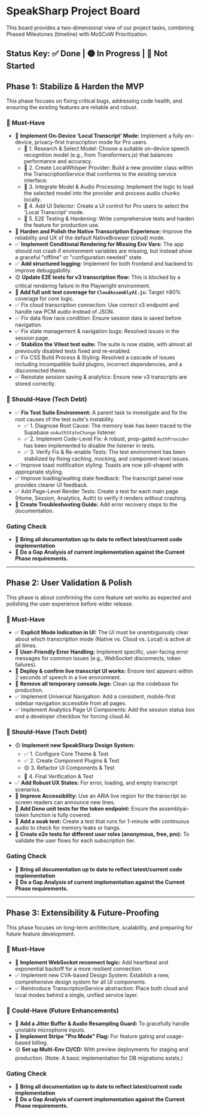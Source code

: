 # SpeakSharp Project Board
This board provides a two-dimensional view of our project tasks, combining Phased Milestones (timeline) with MoSCoW Prioritization.

Status Key: ✅ Done | 🟡 In Progress | 🔴 Not Started
---
## Phase 1: Stabilize & Harden the MVP
This phase focuses on fixing critical bugs, addressing code health, and ensuring the existing features are reliable and robust.

### 🎯 Must-Have
- 🔴 **Implement On-Device 'Local Transcript' Mode:** Implement a fully on-device, privacy-first transcription mode for Pro users.
  - 🔴 1. Research & Select Model: Choose a suitable on-device speech recognition model (e.g., from Transformers.js) that balances performance and accuracy.
  - 🔴 2. Create LocalWhisper Provider: Build a new provider class within the TranscriptionService that conforms to the existing service interface.
  - 🔴 3. Integrate Model & Audio Processing: Implement the logic to load the selected model into the provider and process audio chunks locally.
  - 🔴 4. Add UI Selector: Create a UI control for Pro users to select the 'Local Transcript' mode.
  - 🔴 5. E2E Testing & Hardening: Write comprehensive tests and harden the feature for production use.
- 🔴 **Harden and Polish the Native Transcription Experience:** Improve the reliability and UX of the default NativeBrowser (cloud) mode.
- ✅ **Implement Conditional Rendering for Missing Env Vars:** The app should not crash if environment variables are missing, but instead show a graceful "offline" or "configuration needed" state.
- ✅ **Add structured logging:** Implement for both frontend and backend to improve debuggability.
- 🟡 **Update E2E tests for v3 transcription flow:** This is blocked by a critical rendering failure in the Playwright environment.
- 🔴 **Add full unit test coverage for `CloudAssemblyAI.js`:** Target ≥80% coverage for core logic.
- ✅ Fix cloud transcription connection: Use correct v3 endpoint and handle raw PCM audio instead of JSON.
- ✅ Fix data flow race condition: Ensure session data is saved before navigation.
- ✅ Fix state management & navigation bugs: Resolved issues in the session page.
- ✅ **Stabilize the Vitest test suite:** The suite is now stable, with almost all previously disabled tests fixed and re-enabled.
- ✅ Fix CSS Build Process & Styling: Resolved a cascade of issues including incompatible build plugins, incorrect dependencies, and a disconnected theme.
- ✅ Reinstate session saving & analytics: Ensure new v3 transcripts are stored correctly.

### 🚧 Should-Have (Tech Debt)
- ✅ **Fix Test Suite Environment:** A parent task to investigate and fix the root causes of the test suite's instability.
  - ✅ 1. Diagnose Root Cause: The memory leak has been traced to the Supabase `onAuthStateChange` listener.
  - ✅ 2. Implement Code-Level Fix: A robust, prop-gated `AuthProvider` has been implemented to disable the listener in tests.
  - ✅ 3. Verify Fix & Re-enable Tests: The test environment has been stabilized by fixing caching, mocking, and component-level issues.
- ✅ Improve toast notification styling: Toasts are now pill-shaped with appropriate styling.
- ✅ Improve loading/waiting state feedback: The transcript panel now provides clearer UI feedback.
- ✅ Add Page-Level Render Tests: Create a test for each main page (Home, Session, Analytics, Auth) to verify it renders without crashing.
- 🔴 **Create Troubleshooting Guide:** Add error recovery steps to the documentation.

### Gating Check
- 🔴 **Bring all documentation up to date to reflect latest/current code implementation**
- 🔴 **Do a Gap Analysis of current implementation against the Current Phase requirements.**

---
## Phase 2: User Validation & Polish
This phase is about confirming the core feature set works as expected and polishing the user experience before wider release.

### 🎯 Must-Have
- ✅ **Explicit Mode Indication in UI:** The UI must be unambiguously clear about which transcription mode (Native vs. Cloud vs. Local) is active at all times.
- 🔴 **User-Friendly Error Handling:** Implement specific, user-facing error messages for common issues (e.g., WebSocket disconnects, token failures).
- 🔴 **Deploy & confirm live transcript UI works:** Ensure text appears within 2 seconds of speech in a live environment.
- 🔴 **Remove all temporary console.logs:** Clean up the codebase for production.
- ✅ Implement Universal Navigation: Add a consistent, mobile-first sidebar navigation accessible from all pages.
- ✅ Implement Analytics Page UI Components: Add the session status box and a developer checkbox for forcing cloud AI.

### 🚧 Should-Have (Tech Debt)
- 🟡 **Implement new SpeakSharp Design System:**
  - ✅ 1. Configure Core Theme & Test
  - ✅ 2. Create Component Plugins & Test
  - 🟡 3. Refactor UI Components & Test
  - 🔴 4. Final Verification & Test
- ✅ **Add Robust UX States:** For error, loading, and empty transcript scenarios.
- 🔴 **Improve Accessibility:** Use an ARIA live region for the transcript so screen readers can announce new lines.
- 🔴 **Add Deno unit tests for the token endpoint:** Ensure the assemblyai-token function is fully covered.
- 🔴 **Add a soak test:** Create a test that runs for 1-minute with continuous audio to check for memory leaks or hangs.
- 🔴 **Create e2e tests for different user roles (anonymous, free, pro):** To validate the user flows for each subscription tier.

### Gating Check
- 🔴 **Bring all documentation up to date to reflect latest/current code implementation**
- 🔴 **Do a Gap Analysis of current implementation against the Current Phase requirements.**

---
## Phase 3: Extensibility & Future-Proofing
This phase focuses on long-term architecture, scalability, and preparing for future feature development.

### 🎯 Must-Have
- 🔴 **Implement WebSocket reconnect logic:** Add heartbeat and exponential backoff for a more resilient connection.
- ✅ Implement new CVA-based Design System: Establish a new, comprehensive design system for all UI components.
- ✅ Reintroduce TranscriptionService abstraction: Place both cloud and local modes behind a single, unified service layer.

### 🌱 Could-Have (Future Enhancements)
- 🔴 **Add a Jitter Buffer & Audio Resampling Guard:** To gracefully handle unstable microphone inputs.
- 🔴 **Implement Stripe "Pro Mode" Flag:** For feature gating and usage-based billing.
- 🟡 **Set up Multi-Env CI/CD:** With preview deployments for staging and production. (Note: A basic implementation for DB migrations exists.)

### Gating Check
- 🔴 **Bring all documentation up to date to reflect latest/current code implementation**
- 🔴 **Do a Gap Analysis of current implementation against the Current Phase requirements.**
